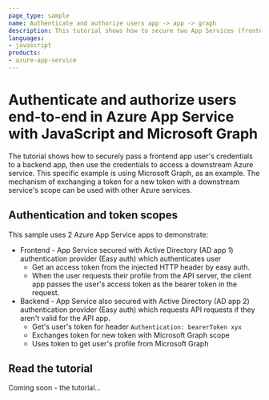 ```yaml
---
page_type: sample
name: Authenticate and authorize users app -> app -> graph
description: This tutorial shows how to secure two App Services (frontend and backend), passing user auth from the frontend app to the backend, then access a downstream Azure service with the user's credentials.  
languages:
- javascript
products:
- azure-app-service
---
```


# Authenticate and authorize users end-to-end in Azure App Service with JavaScript and Microsoft Graph

The tutorial shows how to securely pass a frontend app user's credentials to a backend app, then use the credentials to access a downstream Azure service. This specific example is using Microsoft Graph, as an example. The mechanism of exchanging a token for a new token with a downstream service's scope can be used with other Azure services.

## Authentication and token scopes

This sample uses 2 Azure App Service apps to demonstrate:

* Frontend - App Service secured with Active Directory (AD app 1) authentication provider (Easy auth) which authenticates user
    * Get an access token from the injected HTTP header by easy auth. 
    * When the user requests their profile from the API server, the client app passes the user's access token as the bearer token in the request.
* Backend - App Service also secured with Active Directory (AD app 2) authentication provider (Easy auth) which requests API requests if they aren't valid for the API app. 
    * Get's user's token for header `Authentication: bearerToken xyx`
    * Exchanges token for new token with Microsoft Graph scope
    * Uses token to get user's profile from Microsoft Graph

## Read the tutorial

Coming soon - the tutorial...
